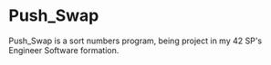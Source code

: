 # Push_Swap
Push_Swap is a sort numbers program, being project in my 42 SP's Engineer Software formation. 
